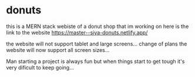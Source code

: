 # donuts
this is a MERN stack webiste of a donut shop that im working on 
here is the link to the website https://master--siya-donuts.netlify.app/

the website will not support tablet and large screens... 
change of plans the website will now support all screen sizes...

Man starting a project is always fun but when things start to get tough it's very dificult to keep going...
